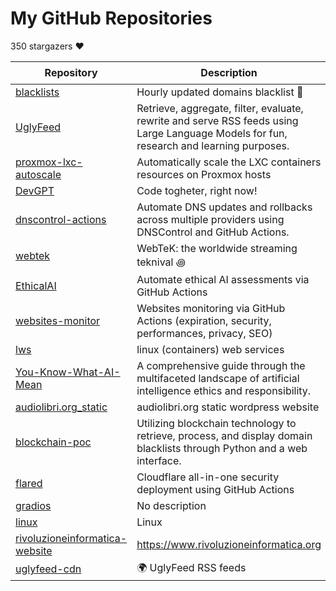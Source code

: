 
# My GitHub Repositories

350 stargazers ❤️

| Repository | Description | Freshness | ⭐️ |
|------------|-------------|-----------|----|
| [blacklists](https://github.com/fabriziosalmi/blacklists) | Hourly updated domains blacklist 🚫  | ![today](https://img.shields.io/badge/today-brightgreen?style=flat-square) | 118 |
| [UglyFeed](https://github.com/fabriziosalmi/UglyFeed) | Retrieve, aggregate, filter, evaluate, rewrite and serve RSS feeds using Large Language Models for fun, research and learning purposes. | ![2 weeks](https://img.shields.io/badge/2%20weeks-yellow?style=flat-square) | 114 |
| [proxmox-lxc-autoscale](https://github.com/fabriziosalmi/proxmox-lxc-autoscale) | Automatically scale the LXC containers resources on Proxmox hosts | ![6 days](https://img.shields.io/badge/6%20days-brightgreen?style=flat-square) | 41 |
| [DevGPT](https://github.com/fabriziosalmi/DevGPT) | Code togheter, right now! | ![4 days](https://img.shields.io/badge/4%20days-brightgreen?style=flat-square) | 35 |
| [dnscontrol-actions](https://github.com/fabriziosalmi/dnscontrol-actions) | Automate DNS updates and rollbacks across multiple providers using DNSControl and GitHub Actions. | ![4 days](https://img.shields.io/badge/4%20days-brightgreen?style=flat-square) | 12 |
| [webtek](https://github.com/fabriziosalmi/webtek) | WebTeK: the worldwide streaming teknival ꩜ | ![2 weeks](https://img.shields.io/badge/2%20weeks-yellow?style=flat-square) | 7 |
| [EthicalAI](https://github.com/fabriziosalmi/EthicalAI) | Automate ethical AI assessments via GitHub Actions | ![5 months](https://img.shields.io/badge/5%20months-orange?style=flat-square) | 5 |
| [websites-monitor](https://github.com/fabriziosalmi/websites-monitor) | Websites monitoring via GitHub Actions (expiration, security, performances, privacy, SEO) | ![3 days](https://img.shields.io/badge/3%20days-brightgreen?style=flat-square) | 5 |
| [lws](https://github.com/fabriziosalmi/lws) | linux (containers) web services | ![2 weeks](https://img.shields.io/badge/2%20weeks-yellow?style=flat-square) | 3 |
| [You-Know-What-AI-Mean](https://github.com/fabriziosalmi/You-Know-What-AI-Mean) | A comprehensive guide through the multifaceted landscape of artificial intelligence ethics and responsibility. | ![10 months](https://img.shields.io/badge/10%20months-orange?style=flat-square) | 3 |
| [audiolibri.org_static](https://github.com/fabriziosalmi/audiolibri.org_static) | audiolibri.org static wordpress website | ![1 year](https://img.shields.io/badge/1%20year-orange?style=flat-square) | 1 |
| [blockchain-poc](https://github.com/fabriziosalmi/blockchain-poc) | Utilizing blockchain technology to retrieve, process, and display domain blacklists through Python and a web interface. | ![11 months](https://img.shields.io/badge/11%20months-yellow?style=flat-square) | 1 |
| [flared](https://github.com/fabriziosalmi/flared) | Cloudflare all-in-one security deployment using GitHub Actions | ![1 week](https://img.shields.io/badge/1%20week-brightgreen?style=flat-square) | 1 |
| [gradios](https://github.com/fabriziosalmi/gradios) | No description | ![4 days](https://img.shields.io/badge/4%20days-brightgreen?style=flat-square) | 1 |
| [linux](https://github.com/fabriziosalmi/linux) | Linux | ![4 days](https://img.shields.io/badge/4%20days-brightgreen?style=flat-square) | 1 |
| [rivoluzioneinformatica-website](https://github.com/fabriziosalmi/rivoluzioneinformatica-website) | https://www.rivoluzioneinformatica.org | ![10 months](https://img.shields.io/badge/10%20months-orange?style=flat-square) | 1 |
| [uglyfeed-cdn](https://github.com/fabriziosalmi/uglyfeed-cdn) | 🌍 UglyFeed RSS feeds | ![today](https://img.shields.io/badge/today-brightgreen?style=flat-square) | 1 |

